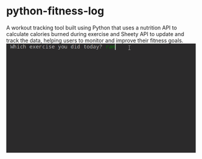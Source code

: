# python-fitness-log
A workout tracking tool built using Python that uses a nutrition API to calculate calories burned during exercise and Sheety API to update and track the data, helping users to monitor and improve their fitness goals.
![](https://github.com/Harinder441/python-fitness-log/blob/main/project.gif)
